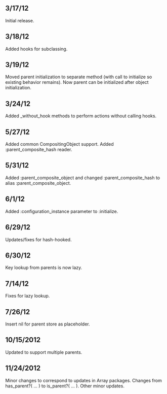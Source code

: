 
## 3/17/12 ##

Initial release.

## 3/18/12 ##

Added hooks for subclassing.

## 3/19/12 ##

Moved parent initialization to separate method (with call to initialize so existing behavior remains).
Now parent can be initialized after object initialization.

## 3/24/12 ##

Added _without_hook methods to perform actions without calling hooks.

## 5/27/12 ##

Added common CompositingObject support.
Added :parent_composite_hash reader.

## 5/31/12 ##

Added :parent_composite_object and changed :parent_composite_hash to alias :parent_composite_object.

## 6/1/12 ##

Added :configuration_instance parameter to :initialize.

## 6/29/12 ##

Updates/fixes for hash-hooked.

## 6/30/12 ##

Key lookup from parents is now lazy.

## 7/14/12 ##

Fixes for lazy lookup.

## 7/26/12 ##

Insert nil for parent store as placeholder.

## 10/15/2012 ##

Updated to support multiple parents.

## 11/24/2012 ##

Minor changes to correspond to updates in Array packages.
Changes from has_parent?( ... ) to is_parent?( ... ).
Other minor updates.

